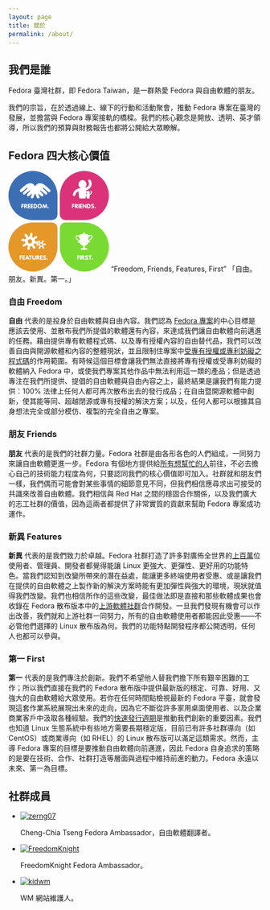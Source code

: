 ```yaml
---
layout: page
title: 關於
permalink: /about/
---
```


## 我們是誰
Fedora 臺灣社群，即 Fedora Taiwan，是一群熱愛 Fedora 與自由軟體的朋友。

我們的宗旨，在於透過線上、線下的行動和活動聚會，推動 Fedora 專案在臺灣的發展，並擔當與 Fedora 專案接軌的橋樑。我們的核心觀念是開放、透明、英才領導，所以我們的預算與財務報告也都將公開給大眾瞭解。

## Fedora 四大核心價值
<img src="/images/4Foundations.png" width="200" height="200">
“Freedom, Friends, Features, First”
「自由。朋友。新異。第一。」

### 自由 Freedom
**自由** 代表的是投身於自由軟體與自由內容。我們認為 [Fedora 專案](https://fedoraproject.org/wiki/Fedora_Project)的中心目標是應該去使用、並散布我們所提倡的軟體還有內容，來達成我們讓自由軟體向前邁進的任務。藉由提供專有軟體程式碼、以及專有授權內容的自由替代品，我們可以改善自由與開源軟體和內容的整體現狀，並且限制住專案中[受專有授權或專利妨礙之程式碼](https://fedoraproject.org/wiki/Forbidden_items)的作用範圍。有時候這個目標會讓我們無法直接將專有授權或受專利妨礙的軟體納入 Fedora 中，或使我們專案其他作品中無法利用這一類的產品；但是透過專注在我們所提供、提倡的自由軟體與自由內容之上，最終結果是讓我們有能力提供：100% 法律上任何人都可再次散布出去的發行成品；在自由暨開源軟體中創新，使其能等同、超越閉源或專有授權的解決方案；以及，任何人都可以根據其自身想法完全或部分模仿、複製的完全自由之專案。 

### 朋友 Friends
**朋友** 代表的是我們的社群力量。Fedora 社群是由各形各色的人們組成，一同努力來讓自由軟體更進一步。Fedora 有個地方提供給[所有想幫忙的人](http://join.fedoraproject.org/)前往，不必去擔心自己的技術能力程度為何，只要認同我們的核心價值即可加入。社群就和朋友們一樣，我們偶而可能會對某些事情的細節意見不同，但我們相信應尋求出可接受的共識來改善自由軟體。我們相信與 Red Hat 之間的穩固合作關係，以及我們廣大的志工社群的價值，因為這兩者都提供了非常實質的貢獻來幫助 Fedora 專案成功運作。 

### 新異 Features
**新異** 代表的是我們致力於卓越。Fedora 社群打造了許多對廣佈全世界的[上百萬](https://fedoraproject.org/wiki/Statistics)位使用者、管理員、開發者都覺得能讓 Linux 更強大、更彈性、更好用的功能特色。當我們認知到改變所帶來的潛在益處，能讓更多終端使用者受惠、或是讓我們在提供的自由軟體之上製作新的解決方案時能有更加彈性與強大的環境，現狀就值得我們改變。我們也相信所作的這些改變，最佳做法即是直接和那些軟體成果也會收錄在 Fedora 散布版本中的[上游軟體社群](https://fedoraproject.org/wiki/Staying_close_to_upstream_projects)合作開發。一旦我們發現有機會可以作出改善，我們就和上游社群一同努力，所有的自由軟體使用者都能因此受惠——不必管他們選擇的 Linux 散布版為何。我們的功能特點開發程序都公開透明，任何人也都可以參與。 

### 第一 First
**第一** 代表的是我們專注於創新。我們不希望他人替我們擔下所有艱辛困難的工作；所以我們直接在我們的 Fedora 散布版中提供最新版的穩定、可靠、好用、又強大的自由軟體給大眾使用。若你在任何時間點檢視最新的 Fedora 平臺，就會發現這套作業系統展現出未來的走向，因為它不斷從許多家用桌面使用者、以及企業商業客戶中汲取各種經驗。我們的[快速發行週期](https://fedoraproject.org/wiki/Releases)是推動我們創新的重要因素。我們也知道 Linux 生態系統中有些地方需要長期穩定版，目前已有許多社群導向（如 CentOS）或商業導向（如 RHEL）的 Linux 散布版可以滿足這類需求。然而，主導 Fedora 專案的目標是要推動自由軟體向前邁進，因此 Fedora 自身追求的策略的是要在技術、合作、社群打造等層面與過程中維持前進的動力。Fedora 永遠以未來、第一為目標。

## 社群成員

<ul id="members">
    <li>
    	<a href="http://breezymove.blogspot.tw/"><img src="http://www.gravatar.com/avatar/6a06d23deec5e9bfc3433fd7934eb19b?s=80" alt="zerng07" /></a>
    	<p>
    		<span class="name">Cheng-Chia Tseng</span>
    		Fedora Ambassador，自由軟體翻譯者。
    	</p>
    </li>
    <li>
    	<a href="http://blog.freedomknight.me/"><img src="http://www.gravatar.com/avatar/cc6b0abf49e4efad3b8b7dba0ff588a9?s=80" alt="FreedomKnight" /></a>
    	<p>
    		<span class="name">FreedomKnight</span>
    		Fedora Ambassador。
    	</p>
    </li>
    <li>
    	<a href="http://kidwm.net/"><img src="http://www.gravatar.com/avatar/75307af344414a724528f5ba3920d01c?s=80" alt="kidwm" /></a>
    	<p>
    		<span class="name">WM</span>
    		網站維護人。
    	</p>
    </li>
</ul>
